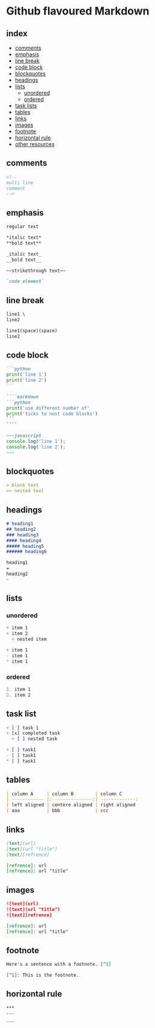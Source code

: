 <!-- 
https://www.w3schools.io/file/markdown-introduction/  
https://www.markdowntutorial.com/
https://www.markdownguide.org/cheat-sheet/
https://github.github.com/gfm/
https://github.com/adam-p/markdown-here/wiki/Markdown-Cheatsheet
 -->

# Github flavoured Markdown

## index

* [comments](#comments)
* [emphasis](#emphasis)
* [line break](#line-break)
* [code block](#code-block)
* [blockquotes](#blockquotes)
* [headings](#headings)
* [lists](#lists)
  * [unordered](#unordered)
  * [ordered](#ordered)
* [task lists](#task-list)
* [tables](#tables)
* [links](#links)
* [images](#images)
* [footnote](#footnote)
* [horizontal rule](#horizontal-rule)
* [other resources](#other-resources)


## comments

```markdown
<!-- 
multi line
comment 
-->
```


## emphasis

```markdown
regular text

*italic text*
**bold text**

_italic text_
__bold text__

~~strikethrough text~~

`code element`
```


## line break

```markdown
line1 \ 
line2
```

```markdown
line1(space)(space)
line2
```


## code block

`````markdown
```python
print('line 1')
print('line 2') 
```

````markdown
```python
print('use different number of'
print('ticks to nest code blocks')
```
````
`````

```markdown
~~~javascript
console.log('line 1');
console.log('line 2');
~~~
```


## blockquotes

```markdown
> block text
>> nested text
```


## headings

```markdown
# heading1
## heading2
### heading3
#### heading4
##### heading5
###### heading6
```

```markdown
heading1
=
heading2
-
```


## lists

### unordered

```markdown
+ item 1
+ item 2
  + nested item
```

```markdown
+ item 1
- item 1
* item 1
```


### ordered

```markdown
1. item 1
2. item 2
```


## task list

```markdown
+ [ ] task 1
+ [x] completed task 
  + [ ] nested task
```

```markdown
+ [ ] task1
- [ ] task1
* [ ] task1
```


## tables

```markdown
| column A     | column B        | column C   
| ------------ |:---------------:| -------------:
| left aligned | centere aligned | right aligned 
| aaa          | bbb             | ccc         
```


## links

```markdown
[text](url)
[text](url "title")
[text][refrence]

[refrence]: url
[refrence]: url "title"
```


## images

```markdown
![text](url)
![text](url "title")
![text][refrence]

[refrence]: url
[refrence]: url "title"
```


## footnote

```markdown
Here's a sentence with a footnote. [^1]

[^1]: This is the footnote.
```


## horizontal rule

```markdown
***
---
___
```
